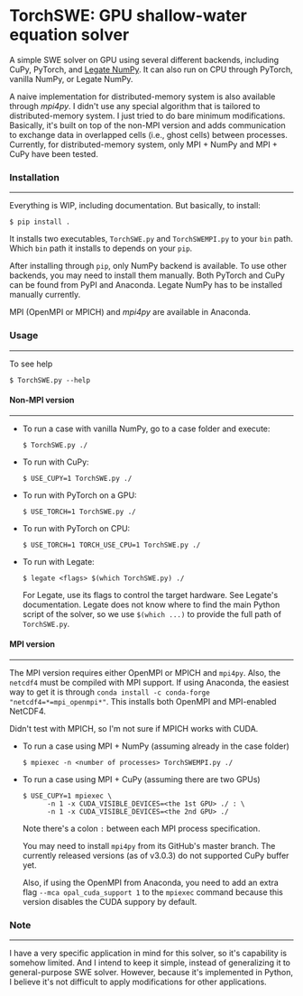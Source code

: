 TorchSWE: GPU shallow-water equation solver
===========================================

A simple SWE solver on GPU using several different backends, including CuPy,
PyTorch, and [Legate NumPy](https://github.com/nv-legate/legate.numpy). It can
also run on CPU through PyTorch, vanilla NumPy, or Legate NumPy.

A naive implementation for distributed-memory system is also available through
*mpi4py*. I didn't use any special algorithm that is tailored to
distributed-memory system. I just tried to do bare minimum modifications.
Basically, it's built on top of the non-MPI version and adds communication to
exchange data in overlapped cells (i.e., ghost cells) between processes.
Currently, for distributed-memory system, only MPI + NumPy and MPI + CuPy have
been tested.

### Installation
----------------

Everything is WIP, including documentation. But basically, to install:

```
$ pip install .
```

It installs two executables, `TorchSWE.py` and `TorchSWEMPI.py` to your `bin`
path. Which `bin` path it installs to depends on your `pip`.

After installing through `pip`, only NumPy backend is available. To use other
backends, you may need to install them manually. Both PyTorch and CuPy can be
found from PyPI and Anaconda. Legate NumPy has to be installed manually
currently.

MPI (OpenMPI or MPICH) and *mpi4py* are available in Anaconda.


### Usage
---------

To see help

```
$ TorchSWE.py --help
```

#### Non-MPI version
--------------------

- To run a case with vanilla NumPy, go to a case folder and execute:
  ```
  $ TorchSWE.py ./
  ```

- To run with CuPy:
  ```
  $ USE_CUPY=1 TorchSWE.py ./
  ```

- To run with PyTorch on a GPU:
  ```
  $ USE_TORCH=1 TorchSWE.py ./
  ```

- To run with PyTorch on CPU:
  ```
  $ USE_TORCH=1 TORCH_USE_CPU=1 TorchSWE.py ./
  ```

- To run with Legate:
  ```
  $ legate <flags> $(which TorchSWE.py) ./
  ```
  
  For Legate, use its flags to control the target hardware. See Legate's
  documentation. Legate does not know where to find the main Python script of
  the solver, so we use `$(which ...)` to provide the full path of `TorchSWE.py`.

#### MPI version
----------------

The MPI version requires either OpenMPI or MPICH and `mpi4py`. Also, the
`netcdf4` must be compiled with MPI support. If using Anaconda, the easiest way
to get it is through `conda install -c conda-forge "netcdf4=*=mpi_openmpi*"`.
This installs both OpenMPI and MPI-enabled NetCDF4.

Didn't test with MPICH, so I'm not sure if MPICH works with CUDA.

- To run a case using MPI + NumPy (assuming already in the case folder)
  ```
  $ mpiexec -n <number of processes> TorchSWEMPI.py ./
  ```
- To run a case using MPI + CuPy (assuming there are two GPUs)
  ```
  $ USE_CUPY=1 mpiexec \
        -n 1 -x CUDA_VISIBLE_DEVICES=<the 1st GPU> ./ : \
        -n 1 -x CUDA_VISIBLE_DEVICES=<the 2nd GPU> ./
  ```
  Note there's a colon `:` between each MPI process specification.
  
  You may need to install `mpi4py` from its GitHub's master branch. The
  currently released versions (as of v3.0.3) do not supported CuPy buffer yet.
  
  Also, if using the OpenMPI from Anaconda, you need to add an extra flag
  `--mca opal_cuda_support 1` to the `mpiexec` command because this version
  disables the CUDA suppory by default.

### Note
--------

I have a very specific application in mind for this solver, so it's capability
is somehow limited. And I intend to keep it simple, instead of generalizing it
to general-purpose SWE solver. However, because it's implemented in Python, I
believe it's not difficult to apply modifications for other applications.
